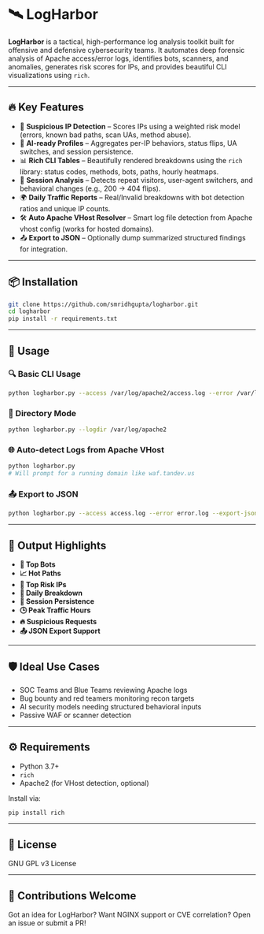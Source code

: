 # 🛰️ LogHarbor

**LogHarbor** is a tactical, high-performance log analysis toolkit built for offensive and defensive cybersecurity teams. It automates deep forensic analysis of Apache access/error logs, identifies bots, scanners, and anomalies, generates risk scores for IPs, and provides beautiful CLI visualizations using `rich`.

---

## 🔥 Key Features

* 🚨 **Suspicious IP Detection** – Scores IPs using a weighted risk model (errors, known bad paths, scan UAs, method abuse).
* 🧠 **AI-ready Profiles** – Aggregates per-IP behaviors, status flips, UA switches, and session persistence.
* 📊 **Rich CLI Tables** – Beautifully rendered breakdowns using the `rich` library: status codes, methods, bots, paths, hourly heatmaps.
* 🧬 **Session Analysis** – Detects repeat visitors, user-agent switchers, and behavioral changes (e.g., 200 → 404 flips).
* 🌍 **Daily Traffic Reports** – Real/Invalid breakdowns with bot detection ratios and unique IP counts.
* 🛠️ **Auto Apache VHost Resolver** – Smart log file detection from Apache vhost config (works for hosted domains).
* 📤 **Export to JSON** – Optionally dump summarized structured findings for integration.

---

## 📦 Installation

```bash
git clone https://github.com/smridhgupta/logharbor.git
cd logharbor
pip install -r requirements.txt
```

---

## 🚀 Usage

### 🔍 Basic CLI Usage

```bash
python logharbor.py --access /var/log/apache2/access.log --error /var/log/apache2/error.log
```

### 📁 Directory Mode

```bash
python logharbor.py --logdir /var/log/apache2
```

### 🌐 Auto-detect Logs from Apache VHost

```bash
python logharbor.py
# Will prompt for a running domain like waf.tandev.us
```

### 📤 Export to JSON

```bash
python logharbor.py --access access.log --error error.log --export-json output.json
```

---

## 🧪 Output Highlights

* **👾 Top Bots**
* **📈 Hot Paths**
* **🚨 Top Risk IPs**
* **📆 Daily Breakdown**
* **🧬 Session Persistence**
* **🕒 Peak Traffic Hours**
* **🔥 Suspicious Requests**
* **📤 JSON Export Support**

---

## 🛡️ Ideal Use Cases

* SOC Teams and Blue Teams reviewing Apache logs
* Bug bounty and red teamers monitoring recon targets
* AI security models needing structured behavioral inputs
* Passive WAF or scanner detection

---

## ⚙️ Requirements

* Python 3.7+
* `rich`
* Apache2 (for VHost detection, optional)

Install via:

```bash
pip install rich
```

---

## 📜 License

GNU GPL v3 License

---

## 📣 Contributions Welcome

Got an idea for LogHarbor? Want NGINX support or CVE correlation? Open an issue or submit a PR!

